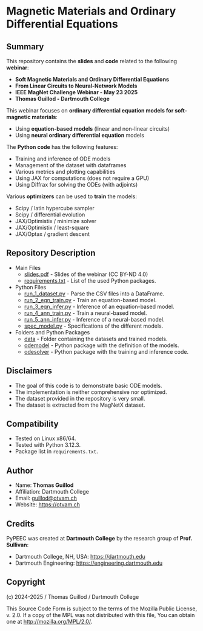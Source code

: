 # Magnetic Materials and Ordinary Differential Equations

## Summary

This repository contains the **slides** and **code** related to the following **webinar**:
* **Soft Magnetic Materials and Ordinary Differential Equations**
* **From Linear Circuits to Neural-Network Models**
* **IEEE MagNet Challenge Webinar  - May 23 2025**
* **Thomas Guillod - Dartmouth College**

This webinar focuses on **ordinary differential equation models for soft-magnetic materials**:
* Using **equation-based models** (linear and non-linear circuits)
* Using **neural ordinary differential equation** models

The **Python code** has the following features:
* Training and inference of ODE models
* Management of the dataset with dataframes
* Various metrics and plotting capabilities
* Using JAX for computations (does not require a GPU)
* Using Diffrax for solving the ODEs (with adjoints)

Various **optimizers** can be used to **train** the models:
* Scipy / latin hypercube sampler
* Scipy / differential evolution
* JAX/Optimistix / minimize solver
* JAX/Optimistix / least-square
* JAX/Optax / gradient descent

## Repository Description

* Main Files
  * [slides.pdf](slides.pdf) - Slides of the webinar (CC BY-ND 4.0)
  * [requirements.txt](requirements.txt) - List of the used Python packages.
* Python Files
  * [run_1_dataset.py](run_1_dataset.py) - Parse the CSV files into a DataFrame.
  * [run_2_eqn_train.py](run_2_eqn_train.py) - Train an equation-based model.
  * [run_3_eqn_infer.py](run_3_eqn_infer.py) - Inference of an equation-based model.
  * [run_4_ann_train.py](run_4_ann_train.py) - Train a neural-based model.
  * [run_5_ann_infer.py](run_5_ann_infer.py) - Inference of a neural-based model.
  * [spec_model.py](spec_model.py) - Specifications of the different models.
* Folders and Python Packages
  * [data](data) - Folder containing the datasets and trained models.
  * [odemodel](odemodel) - Python package with the definition of the models.
  * [odesolver](odesolver) - Python package with the training and inference code.

## Disclaimers

* The goal of this code is to demonstrate basic ODE models.
* The implementation is neither comprehensive nor optimized.
* The dataset provided in the repository is very small.
* The dataset is extracted from the MagNetX dataset.

## Compatibility

* Tested on Linux x86/64.
* Tested with Python 3.12.3.
* Package list in `requirements.txt`.

## Author

* Name: **Thomas Guillod**
* Affiliation: Dartmouth College
* Email: guillod@otvam.ch
* Website: https://otvam.ch

## Credits

PyPEEC was created at **Dartmouth College** by the research group of **Prof. Sullivan**:

* Dartmouth College, NH, USA: https://dartmouth.edu
* Dartmouth Engineering: https://engineering.dartmouth.edu

## Copyright

(c) 2024-2025 / Thomas Guillod / Dartmouth College

This Source Code Form is subject to the terms of the Mozilla Public
License, v. 2.0. If a copy of the MPL was not distributed with this
file, You can obtain one at http://mozilla.org/MPL/2.0/.
